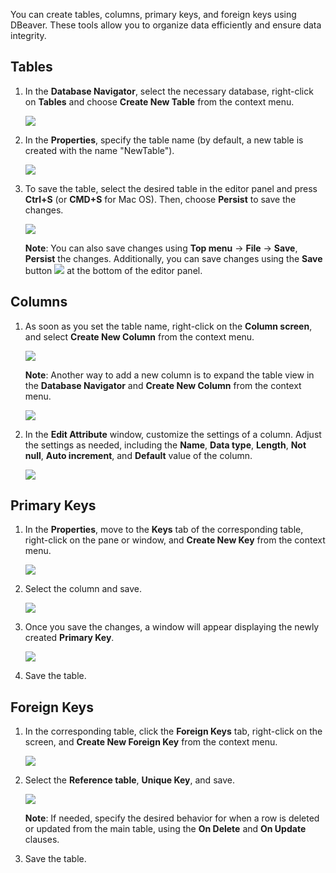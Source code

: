 
You can create tables, columns, primary keys, and foreign keys using DBeaver. These tools allow you to organize data efficiently and ensure data integrity.  


## Tables
1. In the **Database Navigator**, select the necessary database, right-click on **Tables** and choose **Create New Table** from the context menu.  

   ![](images/tutorial_images/1_CreateNewTable.png)

2. In the **Properties**, specify the table name (by default, a new table is created with the name "NewTable").  

   ![](images/tutorial_images/2_NewTable_NoData.png)  

3. To save the table, select the desired table in the editor panel and press **Ctrl+S** (or **CMD+S** for Mac OS). Then, choose **Persist** to save the changes.  

   ![](images/tutorial_images/10_Table_Save.png)

   **Note**: You can also save changes using **Top menu** -> **File** -> **Save**, **Persist** the changes. Additionally, you can save changes using the **Save** button ![](images/tutorial_images/10b_SaveButton.png) at the bottom of the editor panel.

## Columns
1. As soon as you set the table name, right-click on the **Column screen**, and select **Create New Column** from the context menu.  

   ![](images/tutorial_images/4_RightClick_CreateNewColumn.png)

   **Note**: Another way to add a new column is to expand the table view in the **Database Navigator** and **Create New Column** from the context menu.  

   ![](images/tutorial_images/4a_ExpandTable_CreateNewColumn.png)  

2. In the **Edit Attribute** window, customize the settings of a column. Adjust the settings as needed, including the **Name**, **Data type**, **Length**, **Not null**, **Auto increment**, and **Default** value of the column.

   ![](images/tutorial_images/5_ColumnEdit.png)  

## Primary Keys
1. In the **Properties**, move to the **Keys** tab of the corresponding table, right-click on the pane or window, and **Create New Key** from the context menu.  

   ![](images/tutorial_images/8_NewConstraint.png)  

2. Select the column and save.  

   ![](images/tutorial_images/9_PrimaryKey.png)  

3. Once you save the changes, a window will appear displaying the newly created **Primary Key**.  

   ![](images/tutorial_images/10a_TableAfterSaving.png)  

4. Save the table.

## Foreign Keys
1. In the corresponding table, click the **Foreign Keys** tab, right-click on the screen, and **Create New Foreign Key** from the context menu.  
  
   ![](images/tutorial_images/11_CreateNewForeignKey.png)  

2. Select the **Reference table**, **Unique Key**, and save.  

   ![](images/tutorial_images/11a_ForeignKey.png)  

   **Note**: If needed, specify the desired behavior for when a row is deleted or updated from the main table, using the **On Delete** and **On Update** clauses.

3. Save the table.